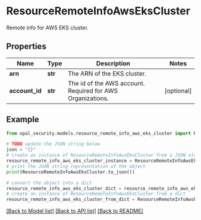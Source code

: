 # ResourceRemoteInfoAwsEksCluster

Remote info for AWS EKS cluster.

## Properties

Name | Type | Description | Notes
------------ | ------------- | ------------- | -------------
**arn** | **str** | The ARN of the EKS cluster. | 
**account_id** | **str** | The id of the AWS account. Required for AWS Organizations. | [optional] 

## Example

```python
from opal_security.models.resource_remote_info_aws_eks_cluster import ResourceRemoteInfoAwsEksCluster

# TODO update the JSON string below
json = "{}"
# create an instance of ResourceRemoteInfoAwsEksCluster from a JSON string
resource_remote_info_aws_eks_cluster_instance = ResourceRemoteInfoAwsEksCluster.from_json(json)
# print the JSON string representation of the object
print(ResourceRemoteInfoAwsEksCluster.to_json())

# convert the object into a dict
resource_remote_info_aws_eks_cluster_dict = resource_remote_info_aws_eks_cluster_instance.to_dict()
# create an instance of ResourceRemoteInfoAwsEksCluster from a dict
resource_remote_info_aws_eks_cluster_from_dict = ResourceRemoteInfoAwsEksCluster.from_dict(resource_remote_info_aws_eks_cluster_dict)
```
[[Back to Model list]](../README.md#documentation-for-models) [[Back to API list]](../README.md#documentation-for-api-endpoints) [[Back to README]](../README.md)


